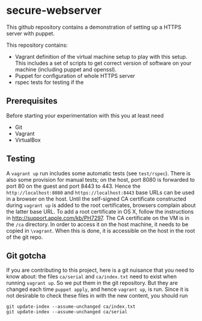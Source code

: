secure-webserver
================

This github repository contains a demonstration of setting up a HTTPS server with puppet. 

This repository contains:
* Vagrant definition of the virtual machine setup to play with this setup. This includes a set of scripts to get correct version of software on your machine (including puppet and openssl).
* Puppet for configuration of whole HTTPS server
* rspec tests for testing if the 


Prerequisites
-------------

Before starting your experimentation with this you at least need

+ Git
+ Vagrant
+ VirtualBox

Testing
-------

A `vagrant up` run includes some automatic tests (see `test/rspec`).
There is also some provision for manual tests; on the host, port 8080 is forwarded to port 80 on the guest and port 8443 to 443.
Hence the `http://localhost:8080` and `https://localhost:8443` base URLs can be used in a browser on the host.
Until the self-signed CA certificate constructed during `vagrant up` is added to the root certificates, browsers complain about the latter base URL.
To add a root certificate in OS X, follow the instructions in http://support.apple.com/kb/PH7297.
The CA certificate on the VM is in the `/ca` directory.
In order to access it on the host machine, it needs to be copied in `\vagrant`.
When this is done, it is accessible on the host in the root of the git repo.

Git gotcha
----------

If you are contributing to this project, here is a git nuisance that you need to know about:
the files `ca/serial` and `ca/index.txt` need to exist when running `vagrant up`.
So we put them in the git repository.
But they are changed each time `puppet apply`, and hence `vagrant up`, is run.
Since it is not desirable to check these files in with the new content, you should run 

	git update-index --assume-unchanged ca/index.txt
	git update-index --assume-unchanged ca/serial
